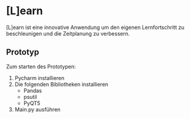# [L]earn
[L]earn ist eine innovative Anwendung um den eigenen Lernfortschritt zu beschleunigen und die Zeitplanung zu verbessern.

## Prototyp
Zum starten des Prototypen:
  1. Pycharm installieren
  2. Die folgenden Bibliotheken installieren
      - Pandas
      - psutil
      - PyQT5
  3. Main.py ausführen
